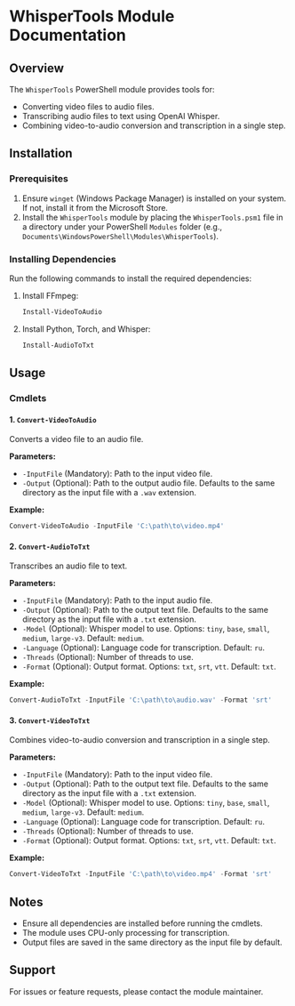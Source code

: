 # WhisperTools Module Documentation

## Overview
The `WhisperTools` PowerShell module provides tools for:
- Converting video files to audio files.
- Transcribing audio files to text using OpenAI Whisper.
- Combining video-to-audio conversion and transcription in a single step.

## Installation

### Prerequisites
1. Ensure `winget` (Windows Package Manager) is installed on your system. If not, install it from the Microsoft Store.
2. Install the `WhisperTools` module by placing the `WhisperTools.psm1` file in a directory under your PowerShell `Modules` folder (e.g., `Documents\WindowsPowerShell\Modules\WhisperTools`).

### Installing Dependencies
Run the following commands to install the required dependencies:

1. Install FFmpeg:
   ```powershell
   Install-VideoToAudio
   ```

2. Install Python, Torch, and Whisper:
   ```powershell
   Install-AudioToTxt
   ```

## Usage

### Cmdlets

#### 1. `Convert-VideoToAudio`
Converts a video file to an audio file.

**Parameters:**
- `-InputFile` (Mandatory): Path to the input video file.
- `-Output` (Optional): Path to the output audio file. Defaults to the same directory as the input file with a `.wav` extension.

**Example:**
```powershell
Convert-VideoToAudio -InputFile 'C:\path\to\video.mp4'
```

#### 2. `Convert-AudioToTxt`
Transcribes an audio file to text.

**Parameters:**
- `-InputFile` (Mandatory): Path to the input audio file.
- `-Output` (Optional): Path to the output text file. Defaults to the same directory as the input file with a `.txt` extension.
- `-Model` (Optional): Whisper model to use. Options: `tiny`, `base`, `small`, `medium`, `large-v3`. Default: `medium`.
- `-Language` (Optional): Language code for transcription. Default: `ru`.
- `-Threads` (Optional): Number of threads to use.
- `-Format` (Optional): Output format. Options: `txt`, `srt`, `vtt`. Default: `txt`.

**Example:**
```powershell
Convert-AudioToTxt -InputFile 'C:\path\to\audio.wav' -Format 'srt'
```

#### 3. `Convert-VideoToTxt`
Combines video-to-audio conversion and transcription in a single step.

**Parameters:**
- `-InputFile` (Mandatory): Path to the input video file.
- `-Output` (Optional): Path to the output text file. Defaults to the same directory as the input file with a `.txt` extension.
- `-Model` (Optional): Whisper model to use. Options: `tiny`, `base`, `small`, `medium`, `large-v3`. Default: `medium`.
- `-Language` (Optional): Language code for transcription. Default: `ru`.
- `-Threads` (Optional): Number of threads to use.
- `-Format` (Optional): Output format. Options: `txt`, `srt`, `vtt`. Default: `txt`.

**Example:**
```powershell
Convert-VideoToTxt -InputFile 'C:\path\to\video.mp4' -Format 'srt'
```

## Notes
- Ensure all dependencies are installed before running the cmdlets.
- The module uses CPU-only processing for transcription.
- Output files are saved in the same directory as the input file by default.

## Support
For issues or feature requests, please contact the module maintainer.
